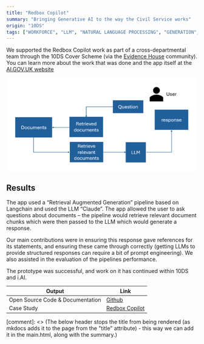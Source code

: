 ```yaml
---
title: "Redbox Copilot"
summary: "Bringing Generative AI to the way the Civil Service works"
origin: "10DS"
tags: ["WORKFORCE", "LLM", "NATURAL LANGUAGE PROCESSING", "GENERATION", "TEXT DATA", "PYTHON", "COMPLETE"]
---
```


We supported the Redbox Copilot work as part of a cross-departmental team through the 10DS Cover Scheme (via the [Evidence House]( https://www.civil-service-careers.gov.uk/evidence-house/) community).
You can learn more about the work that was done and the app itself at the [AI.GOV.UK website](https://ai.gov.uk/projects/redbox-copilot/) 

![Flow of the redbox copilot project](../images/redbox.png)

## Results
The app used a “Retrieval Augmented Generation” pipeline based on Langchain and used the LLM “Claude”. The app allowed the user to ask questions about documents – the pipeline would retrieve relevant document chunks which were then passed to the LLM which would generate a response.

Our main contributions were in ensuring this response gave references for its statements, and ensuring these came through correctly (getting LLMs to provide structured responses can require a bit of prompt engineering). We also assisted in the evaluation of the pipelines performance.

The prototype was successful, and work on it has continued within 10DS and i.AI.

| Output                             | Link                                                                 |
| ---------------------------------- | -------------------------------------------------------------------- |
Open Source Code & Documentation | [Github]( https://github.com/i-dot-ai/redbox-copilot)
Case Study | [Redbox Copilot](https://ai.gov.uk/projects/redbox-copilot/)

[comment]: <> (The below header stops the title from being rendered (as mkdocs adds it to the page from the "title" attribute) - this way we can add it in the main.html, along with the summary.)
#